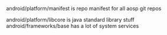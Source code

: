 android/platform/manifest is repo manifest for all aosp git repos

android/platform/libcore is java standard library stuff
android/frameworks/base has a lot of system services